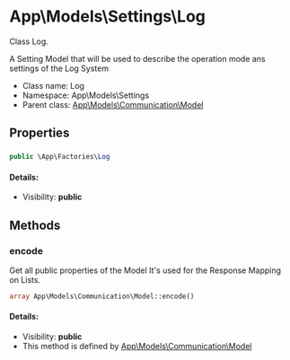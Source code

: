 App\Models\Settings\Log
===============

Class Log.

A Setting Model that will be used to describe
the operation mode ans settings of the Log System


* Class name: Log
* Namespace: App\Models\Settings
* Parent class: [App\Models\Communication\Model](App-Models-Communication-Model.md)





Properties
----------


### 





```php
public \App\Factories\Log 
```

#### Details:
* Visibility: **public**


Methods
-------


### encode

Get all public properties of the Model
It's used for the Response Mapping on Lists.



```php
array App\Models\Communication\Model::encode()
```

#### Details:
* Visibility: **public**
* This method is defined by [App\Models\Communication\Model](App-Models-Communication-Model.md)



